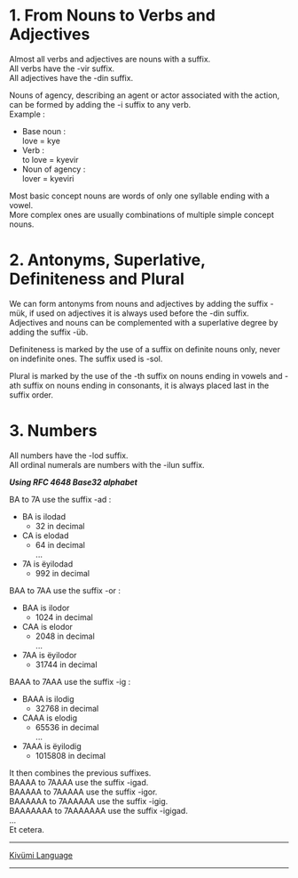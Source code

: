 
# 1. From Nouns to Verbs and Adjectives

Almost all verbs and adjectives are nouns with a suffix.  
All verbs have the -vir suffix.  
All adjectives have the -din suffix.  

Nouns of agency, describing an agent or actor associated with the action, can be formed by adding the -i suffix to any verb.  
Example :  
- Base noun :  
  love = kye  
- Verb :  
  to love = kyevir  
- Noun of agency :  
  lover = kyeviri  

Most basic concept nouns are words of only one syllable ending with a vowel.  
More complex ones are usually combinations of multiple simple concept nouns.  

# 2. Antonyms, Superlative, Definiteness and Plural

We can form antonyms from nouns and adjectives by adding the suffix -mük, if used on adjectives it is always used before the -din suffix.  
Adjectives and nouns can be complemented with a superlative degree by adding the suffix -üb.  

Definiteness is marked by the use of a suffix on definite nouns only, never on indefinite ones. The suffix used is -sol.  

Plural is marked by the use of the -th suffix on nouns ending in vowels and -ath suffix on nouns ending in consonants, it is always placed last in the suffix order.  

# 3. Numbers

All numbers have the -lod suffix.  
All ordinal numerals are numbers with the -ilun suffix.  

***Using RFC 4648 Base32 alphabet***

BA to 7A use the suffix -ad :  
- BA is ilodad  
  - 32 in decimal  
- CA is elodad  
  - 64 in decimal  
...  
- 7A is ëyilodad  
  - 992 in decimal

BAA to 7AA use the suffix -or :  
- BAA is ilodor  
  - 1024 in decimal  
- CAA is elodor  
  - 2048 in decimal  
...  
- 7AA is ëyilodor  
  - 31744 in decimal  

BAAA to 7AAA use the suffix -ig :  
- BAAA is ilodig  
  - 32768 in decimal  
- CAAA is elodig  
  - 65536 in decimal  
...  
- 7AAA is ëyilodig  
  - 1015808 in decimal  

It then combines the previous suffixes.  
BAAAA to 7AAAA use the suffix -igad.  
BAAAAA to 7AAAAA use the suffix -igor.  
BAAAAAA to 7AAAAAA use the suffix -igig.  
BAAAAAAA to 7AAAAAAA use the suffix -igigad.  
...  
Et cetera.

---

[Kivümi Language](README.md)

---